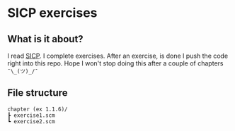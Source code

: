 # SICP exercises

## What is it about?
I read [SICP](https://en.wikipedia.org/wiki/Structure_and_Interpretation_of_Computer_Programs). I complete exercises. After an exercise, is done I push the code right into this repo. Hope I won't stop doing this after a couple of chapters `¯\_(ツ)_/¯`

## File structure
```
chapter (ex 1.1.6)/
┣ exercise1.scm
┗ exercise2.scm
```

